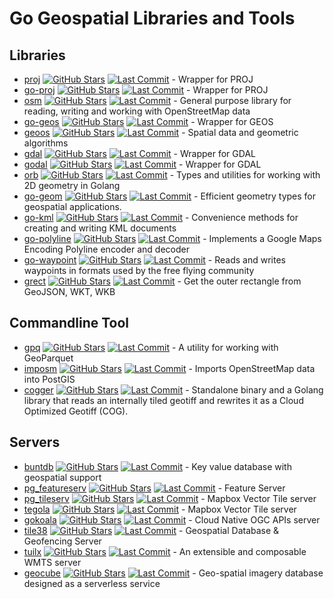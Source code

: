 # Go Geospatial Libraries and Tools

## Libraries

- [proj](https://github.com/go-spatial/proj) [![GitHub Stars](https://img.shields.io/github/stars/go-spatial/proj)](https://github.com/go-spatial/proj) [![Last Commit](https://img.shields.io/github/last-commit/go-spatial/proj/master)](https://github.com/go-spatial/proj) - Wrapper for PROJ
- [go-proj](https://github.com/twpayne/go-proj) [![GitHub Stars](https://img.shields.io/github/stars/twpayne/go-proj)](https://github.com/twpayne/go-proj) [![Last Commit](https://img.shields.io/github/last-commit/twpayne/go-proj/master)](https://github.com/twpayne/go-proj) - Wrapper for PROJ
- [osm](https://github.com/paulmach/osm) [![GitHub Stars](https://img.shields.io/github/stars/paulmach/osm)](https://github.com/paulmach/osm) [![Last Commit](https://img.shields.io/github/last-commit/paulmach/osm/master)](https://github.com/paulmach/osm) - General purpose library for reading, writing and working with OpenStreetMap data
- [go-geos](https://github.com/twpayne/go-geos) [![GitHub Stars](https://img.shields.io/github/stars/twpayne/go-geos)](https://github.com/twpayne/go-geos) [![Last Commit](https://img.shields.io/github/last-commit/twpayne/go-geos/master)](https://github.com/twpayne/go-geos) - Wrapper for GEOS
- [geoos](https://github.com/spatial-go/geoos) [![GitHub Stars](https://img.shields.io/github/stars/spatial-go/geoos)](https://github.com/spatial-go/geoos) [![Last Commit](https://img.shields.io/github/last-commit/spatial-go/geoos/main)](https://github.com/spatial-go/geoos) - Spatial data and geometric algorithms
- [gdal](https://github.com/lukeroth/gdal) [![GitHub Stars](https://img.shields.io/github/stars/lukeroth/gdal)](https://github.com/lukeroth/gdal) [![Last Commit](https://img.shields.io/github/last-commit/lukeroth/gdal/master)](https://github.com/lukeroth/gdal) - Wrapper for GDAL
- [godal](https://github.com/airbusgeo/godal) [![GitHub Stars](https://img.shields.io.github/stars/airbusgeo/godal)](https://github.com/airbusgeo/godal) [![Last Commit](https://img.shields.io/github/last-commit/airbusgeo/godal/main)](https://github.com/airbusgeo/godal) - Wrapper for GDAL
- [orb](https://github.com/paulmach/orb) [![GitHub Stars](https://img.shields.io/github/stars/paulmach/orb)](https://github.com/paulmach/orb) [![Last Commit](https://img.shields.io/github/last-commit/paulmach/orb/master)](https://github.com/paulmach/orb) - Types and utilities for working with 2D geometry in Golang
- [go-geom](https://github.com/twpayne/go-geom) [![GitHub Stars](https://img.shields.io/github/stars/twpayne/go-geom)](https://github.com/twpayne/go-geom) [![Last Commit](https://img.shields.io/github/last-commit/twpayne/go-geom/master)](https://github.com/twpayne/go-geom) - Efficient geometry types for geospatial applications.
- [go-kml](https://github.com/twpayne/go-kml) [![GitHub Stars](https://img.shields.io/github/stars/twpayne/go-kml)](https://github.com/twpayne/go-kml) [![Last Commit](https://img.shields.io/github/last-commit/twpayne/go-kml/master)](https://github.com/twpayne/go-kml) - Convenience methods for creating and writing KML documents
- [go-polyline](https://github.com/twpayne/go-polyline) [![GitHub Stars](https://img.shields.io/github/stars/twpayne/go-polyline)](https://github.com/twpayne/go-polyline) [![Last Commit](https://img.shields.io/github/last-commit/twpayne/go-polyline/master)](https://github.com/twpayne/go-polyline) - Implements a Google Maps Encoding Polyline encoder and decoder
- [go-waypoint](https://github.com/twpayne/go-waypoint) [![GitHub Stars](https://img.shields.io/github/stars/twpayne/go-waypoint)](https://github.com/twpayne/go-waypoint) [![Last Commit](https://img.shields.io/github/last-commit/twpayne/go-waypoint/master)](https://github.com/twpayne/go-waypoint) - Reads and writes waypoints in formats used by the free flying community
- [grect](https://github.com/tidwall/grect) [![GitHub Stars](https://img.shields.io/github/stars/tidwall/grect)](https://github.com/tidwall/grect) [![Last Commit](https://img.shields.io/github/last-commit/tidwall/grect/master)](https://github.com/tidwall/grect) - Get the outer rectangle from GeoJSON, WKT, WKB

## Commandline Tool

- [gpq](https://github.com/planetlabs/gpq) [![GitHub Stars](https://img.shields.io/github/stars/planetlabs/gpq)](https://github.com/planetlabs/gpq) [![Last Commit](https://img.shields.io/github/last-commit/planetlabs/gpq/main)](https://github.com/planetlabs/gpq) - A utility for working with GeoParquet
- [imposm](https://github.com/omniscale/imposm3) [![GitHub Stars](https://img.shields.io/github/stars/omniscale/imposm3)](https://github.com/omniscale/imposm3) [![Last Commit](https://img.shields.io/github/last-commit/omniscale/imposm3/master)](https://github.com/omniscale/imposm3) - Imports OpenStreetMap data into PostGIS
- [cogger](https://github.com/airbusgeo/cogger) [![GitHub Stars](https://img.shields.io/github/stars/airbusgeo/cogger)](https://github.com/airbusgeo/cogger) [![Last Commit](https://img.shields.io/github/last-commit/airbusgeo/cogger/main)](https://github.com/airbusgeo/cogger) - Standalone binary and a Golang library that reads an internally tiled geotiff and rewrites it as a Cloud Optimized Geotiff (COG).

## Servers

- [buntdb](https://github.com/tidwall/buntdb) [![GitHub Stars](https://img.shields.io/github/stars/tidwall/buntdb)](https://github.com/tidwall/buntdb) [![Last Commit](https://img.shields.io/github/last-commit/tidwall/buntdb/master)](https://github.com/tidwall/buntdb) - Key value database with geospatial support
- [pg_featureserv](https://github.com/CrunchyData/pg_featureserv) [![GitHub Stars](https://img.shields.io/github/stars/CrunchyData/pg_featureserv)](https://github.com/CrunchyData/pg_featureserv) [![Last Commit](https://img.shields.io/github/last-commit/CrunchyData/pg_featureserv/master)](https://github.com/CrunchyData/pg_featureserv) - Feature Server
- [pg_tileserv](https://github.com/CrunchyData/pg_tileserv) [![GitHub Stars](https://img.shields.io/github/stars/CrunchyData/pg_tileserv)](https://github.com/CrunchyData/pg_tileserv) [![Last Commit](https://img.shields.io/github/last-commit/CrunchyData/pg_tileserv/master)](https://github.com/CrunchyData/pg_tileserv) - Mapbox Vector Tile server
- [tegola](https://github.com/go-spatial/tegola) [![GitHub Stars](https://img.shields.io/github/stars/go-spatial/tegola)](https://github.com/go-spatial/tegola) [![Last Commit](https://img.shields.io/github/last-commit/go-spatial/tegola/master)](https://github.com/go-spatial/tegola) - Mapbox Vector Tile server
- [gokoala](https://github.com/PDOK/gokoala) [![GitHub Stars](https://img.shields.io/github/stars/PDOK/gokoala)](https://github.com/PDOK/gokoala) [![Last Commit](https://img.shields.io/github/last-commit/PDOK/gokoala/master)](https://github.com/PDOK/gokoala) - Cloud Native OGC APIs server
- [tile38](https://tile38.com/) [![GitHub Stars](https://img.shields.io/github/stars/tidwall/tile38)](https://github.com/tidwall/tile38) [![Last Commit](https://img.shields.io/github/last-commit/tidwall/tile38/master)](https://github.com/tidwall/tile38) - Geospatial Database & Geofencing Server
- [tuilx](https://github.com/chavacava/tuilx) [![GitHub Stars](https://img.shields.io/github/stars/chavacava/tuilx)](https://github.com/chavacava/tuilx) [![Last Commit](https://img.shields.io/github/last-commit/chavacava/tuilx/master)](https://github.com/chavacava/tuilx) - An extensible and composable WMTS server
- [geocube](https://github.com/airbusgeo/geocube) [![GitHub Stars](https://img.shields.io/github/stars/airbusgeo/geocube)](https://github.com/airbusgeo/geocube) [![Last Commit](https://img.shields.io/github/last-commit/airbusgeo/geocube/main)](https://github.com/airbusgeo/geocube) - Geo-spatial imagery database designed as a serverless service
